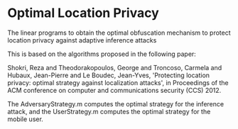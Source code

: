 # Optimal Location Privacy
The linear programs to obtain the optimal obfuscation mechanism to protect location privacy against adaptive inference attacks

This is based on the algorithms proposed in the following paper:

Shokri, Reza and Theodorakopoulos, George and Troncoso, Carmela and Hubaux, Jean-Pierre and Le Boudec, Jean-Yves, 'Protecting location privacy: optimal strategy against localization attacks', in Proceedings of the ACM conference on computer and communications security (CCS) 2012.

The AdversaryStrategy.m computes the optimal strategy for the inference attack, and the UserStrategy.m computes the optimal strategy for the mobile user.
